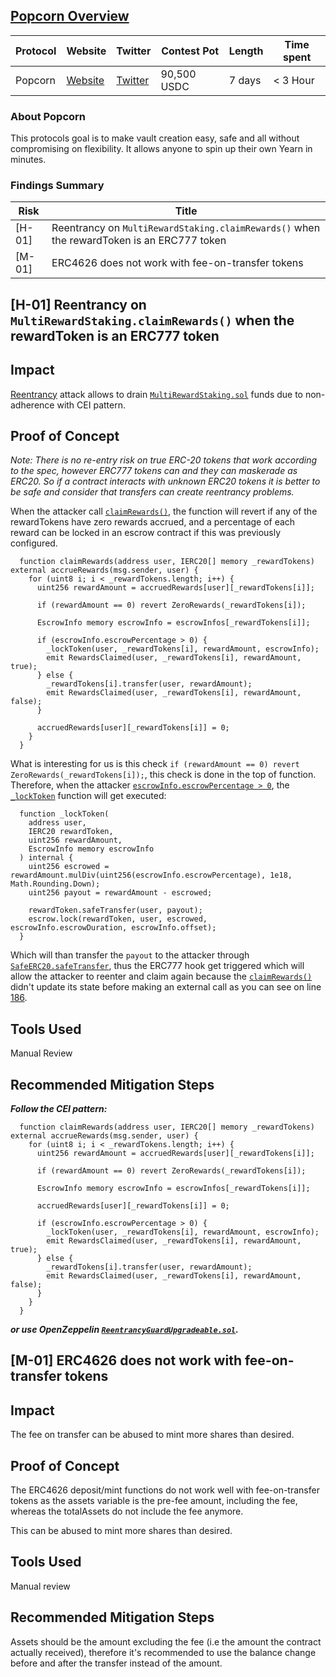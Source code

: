 ## [Popcorn Overview](https://code4rena.com/contests/2023-01-popcorn-contest#top)

| Protocol | Website     | Twitter     | Contest Pot | Length | Time spent |
|----------|-------------|-------------|-------------|--------|------------|
| Popcorn    | [Website](https://pop.network/) | [Twitter](https://twitter.com/Popcorn_DAO) | 90,500 USDC | 7 days | < 3 Hour  |

### About Popcorn

This protocols goal is to make vault creation easy, safe and all without compromising on flexibility. It allows anyone to spin up their own Yearn in minutes.

### Findings Summary

| Risk   | Title                                                                             |
|--------|-----------------------------------------------------------------------------------|
| [H-01] | Reentrancy on `MultiRewardStaking.claimRewards()` when the rewardToken is an ERC777 token       |
| [M-01] | ERC4626 does not work with fee-on-transfer tokens       |

## [H-01] Reentrancy on `MultiRewardStaking.claimRewards()` when the rewardToken is an ERC777 token

## Impact

[Reentrancy](https://hackernoon.com/hack-solidity-reentrancy-attack) attack allows to drain [`MultiRewardStaking.sol`](https://github.com/code-423n4/2023-01-popcorn//blob/main/src/utils/MultiRewardStaking.sol) funds due to non-adherence with CEI pattern.

## Proof of Concept

*Note: There is no re-entry risk on true ERC-20 tokens that work according to the spec, however ERC777 tokens can and they can maskerade as ERC20. So if a contract interacts with unknown ERC20 tokens it is better to be safe and consider that transfers can create reentrancy problems.*

When the attacker call [`claimRewards()`](https://github.com/code-423n4/2023-01-popcorn//blob/main/src/utils/MultiRewardStaking.sol#L170), the function will revert if any of the rewardTokens have zero rewards accrued, and a percentage of each reward can be locked in an escrow contract if this was previously configured.

```solidity
  function claimRewards(address user, IERC20[] memory _rewardTokens) external accrueRewards(msg.sender, user) {
    for (uint8 i; i < _rewardTokens.length; i++) {
      uint256 rewardAmount = accruedRewards[user][_rewardTokens[i]];

      if (rewardAmount == 0) revert ZeroRewards(_rewardTokens[i]);

      EscrowInfo memory escrowInfo = escrowInfos[_rewardTokens[i]];

      if (escrowInfo.escrowPercentage > 0) {
        _lockToken(user, _rewardTokens[i], rewardAmount, escrowInfo);
        emit RewardsClaimed(user, _rewardTokens[i], rewardAmount, true);
      } else {
        _rewardTokens[i].transfer(user, rewardAmount);
        emit RewardsClaimed(user, _rewardTokens[i], rewardAmount, false);
      }

      accruedRewards[user][_rewardTokens[i]] = 0;
    }
  }
```

What is interesting for us is this check `if (rewardAmount == 0) revert ZeroRewards(_rewardTokens[i]);`, this check is done in the top of function. Therefore, when the attacker [`escrowInfo.escrowPercentage > 0`](https://github.com/code-423n4/2023-01-popcorn//blob/main/src/utils/MultiRewardStaking.sol#L178), the [`_lockToken`](https://github.com/code-423n4/2023-01-popcorn//blob/main/src/utils/MultiRewardStaking.sol#L191) function will get executed:

```solidity
  function _lockToken(
    address user,
    IERC20 rewardToken,
    uint256 rewardAmount,
    EscrowInfo memory escrowInfo
  ) internal {
    uint256 escrowed = rewardAmount.mulDiv(uint256(escrowInfo.escrowPercentage), 1e18, Math.Rounding.Down);
    uint256 payout = rewardAmount - escrowed;

    rewardToken.safeTransfer(user, payout);
    escrow.lock(rewardToken, user, escrowed, escrowInfo.escrowDuration, escrowInfo.offset);
  }
```

Which will than transfer the `payout` to the attacker through [`SafeERC20.safeTransfer`](https://github.com/OpenZeppelin/openzeppelin-contracts-upgradeable/blob/master/contracts/token/ERC20/utils/SafeERC20Upgradeable.sol#L22), thus the ERC777 hook get triggered which will allow the attacker to reenter and claim again because the [`claimRewards()`](https://github.com/code-423n4/2023-01-popcorn//blob/main/src/utils/MultiRewardStaking.sol#L170) didn't update its state before making an external call as you can see on line [186](https://github.com/code-423n4/2023-01-popcorn//blob/main/src/utils/MultiRewardStaking.sol#L186).

## Tools Used

Manual Review

## Recommended Mitigation Steps

***Follow the CEI pattern:***

```solidity
  function claimRewards(address user, IERC20[] memory _rewardTokens) external accrueRewards(msg.sender, user) {
    for (uint8 i; i < _rewardTokens.length; i++) {
      uint256 rewardAmount = accruedRewards[user][_rewardTokens[i]];

      if (rewardAmount == 0) revert ZeroRewards(_rewardTokens[i]);

      EscrowInfo memory escrowInfo = escrowInfos[_rewardTokens[i]];
      
      accruedRewards[user][_rewardTokens[i]] = 0;

      if (escrowInfo.escrowPercentage > 0) {
        _lockToken(user, _rewardTokens[i], rewardAmount, escrowInfo);
        emit RewardsClaimed(user, _rewardTokens[i], rewardAmount, true);
      } else {
        _rewardTokens[i].transfer(user, rewardAmount);
        emit RewardsClaimed(user, _rewardTokens[i], rewardAmount, false);
      }
    }
  }
```

***or use OpenZeppelin [`ReentrancyGuardUpgradeable.sol`](https://github.com/OpenZeppelin/openzeppelin-contracts-upgradeable/blob/master/contracts/security/ReentrancyGuardUpgradeable.sol).***

## [M-01] ERC4626 does not work with fee-on-transfer tokens

## Impact

The fee on transfer can be abused to mint more shares than desired.

## Proof of Concept

The ERC4626 deposit/mint functions do not work well with fee-on-transfer tokens as the assets variable is the pre-fee amount, including the fee, whereas the totalAssets do not include the fee anymore.

This can be abused to mint more shares than desired.

## Tools Used

Manual review

## Recommended Mitigation Steps

Assets should be the amount excluding the fee (i.e the amount the contract actually received), therefore it's recommended to use the balance change before and after the transfer instead of the amount.
